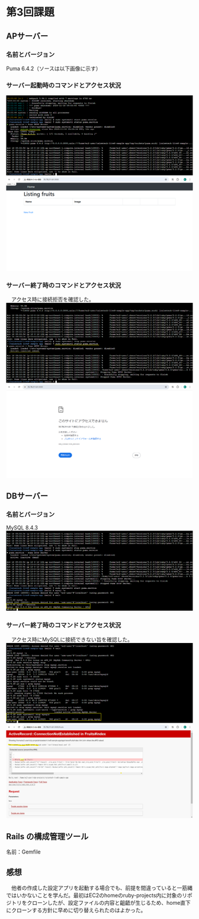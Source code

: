 # 第3回課題

## APサーバー
### 名前とバージョン
Puma 6.4.2（ソースは以下画像に示す）

### サーバー起動時のコマンドとアクセス状況
![image](1-1.png)
![image](1-2.png)

### サーバー終了時のコマンドとアクセス状況
　アクセス時に接続拒否を確認した。
![image](2-1.png)
![image](2-2.png)

## DBサーバー
### 名前とバージョン
MySQL 8.4.3
![image](3.png)

### サーバー終了時のコマンドとアクセス状況
　アクセス時にMySQLに接続できない旨を確認した。
![image](4-1.png)
![image](4-2.png)

## Rails の構成管理ツール
名前：Gemfile

## 感想
　他者の作成した設定アプリを起動する場合でも、前提を間違っていると一筋縄ではいかないことを学んだ。最初はEC2のhomeのruby-projects内に対象のリポジトリをクローンしたが、設定ファイルの内容と齟齬が生じるため、home直下にクローンする方針に早めに切り替えられたのはよかった。